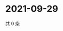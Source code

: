 # 2021-09-29

共 0 条

<!-- BEGIN -->
<!-- 最后更新时间 Wed Sep 29 2021 04:18:05 GMT+0800 (China Standard Time) -->

<!-- END -->
